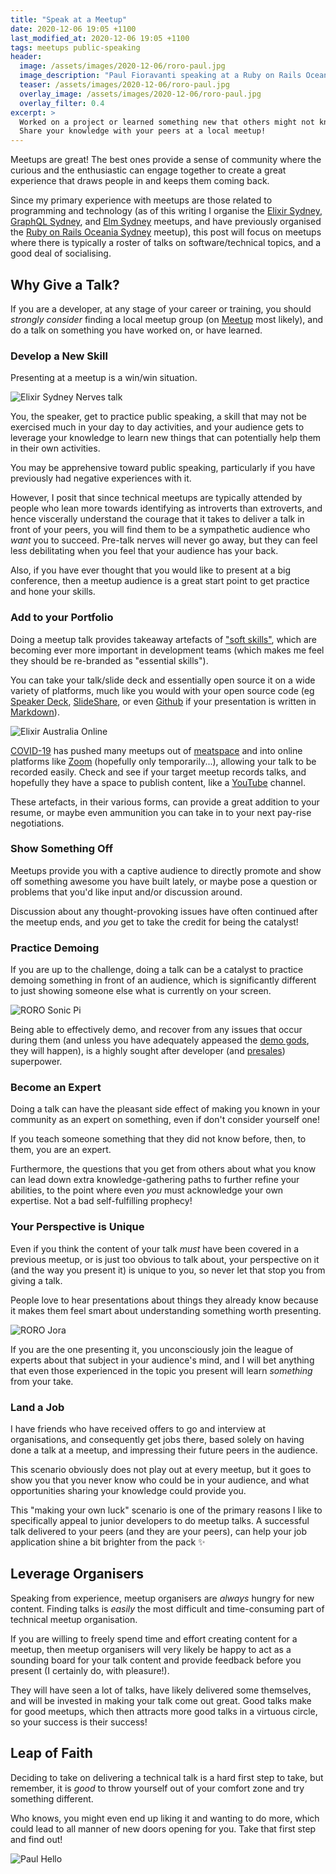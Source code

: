 ```yaml
---
title: "Speak at a Meetup"
date: 2020-12-06 19:05 +1100
last_modified_at: 2020-12-06 19:05 +1100
tags: meetups public-speaking
header:
  image: /assets/images/2020-12-06/roro-paul.jpg
  image_description: "Paul Fioravanti speaking at a Ruby on Rails Oceania Sydney meetup"
  teaser: /assets/images/2020-12-06/roro-paul.jpg
  overlay_image: /assets/images/2020-12-06/roro-paul.jpg
  overlay_filter: 0.4
excerpt: >
  Worked on a project or learned something new that others might not know about?
  Share your knowledge with your peers at a local meetup!
---
```


Meetups are great! The best ones provide a sense of community where the curious
and the enthusiastic can engage together to create a great experience that draws
people in and keeps them coming back.

Since my primary experience with meetups are those related to programming and
technology (as of this writing I organise the [Elixir Sydney][],
[GraphQL Sydney][], and [Elm Sydney][] meetups, and have previously organised
the [Ruby on Rails Oceania Sydney][] meetup), this post will focus on meetups
where there is typically a roster of talks on software/technical topics, and a
good deal of socialising.

## Why Give a Talk?

If you are a developer, at any stage of your career or training, you should
_strongly consider_ finding a local meetup group (on [Meetup][] most likely),
and do a talk on something you have worked on, or have learned.

### Develop a New Skill

Presenting at a meetup is a win/win situation.

![Elixir Sydney Nerves talk][]

You, the speaker, get to practice public speaking, a skill that may not be
exercised much in your day to day activities, and your audience gets to leverage
your knowledge to learn new things that can potentially help them in their own
activities.

You may be apprehensive toward public speaking, particularly if you have
previously had negative experiences with it.

However, I posit that since technical meetups are typically attended by people
who lean more towards identifying as introverts than extroverts, and hence
viscerally understand the courage that it takes to deliver a talk in front of
your peers, you will find them to be a sympathetic audience who _want_ you to
succeed. Pre-talk nerves will never go away, but they can feel less debilitating
when you feel that your audience has your back.

Also, if you have ever thought that you would like to present at a big
conference, then a meetup audience is a great start point to get practice and
hone your skills.

### Add to your Portfolio

Doing a meetup talk provides takeaway artefacts of ["soft skills"][], which are
becoming ever more important in development teams (which makes me feel they
should be re-branded as "essential skills").

You can take your talk/slide deck and essentially open source it on a wide
variety of platforms, much like you would with your open source code (eg
[Speaker Deck][], [SlideShare][], or even [Github][] if your presentation is
written in [Markdown][]).

![Elixir Australia Online][]

[COVID-19][] has pushed many meetups out of [meatspace][] and into online
platforms like [Zoom][] (hopefully only temporarily...), allowing your talk to
be recorded easily. Check and see if your target meetup records talks, and
hopefully they have a space to publish content, like a [YouTube][] channel.

These artefacts, in their various forms, can provide a great addition to your
resume, or maybe even ammunition you can take in to your next pay-rise
negotiations.

### Show Something Off

Meetups provide you with a captive audience to directly promote and show off
something awesome you have built lately, or maybe pose a question or problems
that you'd like input and/or discussion around.

Discussion about any thought-provoking issues have often continued after the
meetup ends, and _you_ get to take the credit for being the catalyst!

### Practice Demoing

If you are up to the challenge, doing a talk can be a catalyst to practice
demoing something in front of an audience, which is significantly different to
just showing someone else what is currently on your screen.

![RORO Sonic Pi][]

Being able to effectively demo, and recover from any issues that occur during
them (and unless you have adequately appeased the [demo gods][], they will
happen), is a highly sought after developer (and [presales][]) superpower.

### Become an Expert

Doing a talk can have the pleasant side effect of making you known in your
community as an expert on something, even if don't consider yourself one!

If you teach someone something that they did not know before, then, to them, you
are an expert.

Furthermore, the questions that you get from others about what you know can lead
down extra knowledge-gathering paths to further refine your abilities, to the
point where even _you_ must acknowledge your own expertise. Not a bad
self-fulfilling prophecy!

### Your Perspective is Unique

Even if you think the content of your talk _must_ have been covered in a previous
meetup, or is just too obvious to talk about, your perspective on it (and the
way you present it) is unique to you, so never let that stop you from giving a
talk.

People love to hear presentations about things they already know because
it makes them feel smart about understanding something worth presenting.

![RORO Jora][]

If you are the one presenting it, you unconsciously join the league of experts
about that subject in your audience's mind, and I will bet anything that even
those experienced in the topic you present will learn _something_ from your
take.

### Land a Job

I have friends who have received offers to go and interview at organisations,
and consequently get jobs there, based solely on having done a talk at a meetup,
and impressing their future peers in the audience.

This scenario obviously does not play out at every meetup, but it goes to show
you that you never know who could be in your audience, and what opportunities
sharing your knowledge could provide you.

This "making your own luck" scenario is one of the primary reasons I
like to specifically appeal to junior developers to do meetup talks. A
successful talk delivered to your peers (and they are your peers), can help
your job application shine a bit brighter from the pack :sparkles:

## Leverage Organisers

Speaking from experience, meetup organisers are _always_ hungry for new content.
Finding talks is _easily_ the most difficult and time-consuming part of
technical meetup organisation.

If you are willing to freely spend time and effort creating content for a
meetup, then meetup organisers will very likely be happy to act as a sounding
board for your talk content and provide feedback before you present (I certainly
do, with pleasure!).

They will have seen a lot of talks, have likely delivered some themselves, and
will be invested in making your talk come out great. Good talks make for good
meetups, which then attracts more good talks in a virtuous circle, so your
success is their success!

## Leap of Faith

Deciding to take on delivering a technical talk is a hard first step to take,
but remember, it is _good_ to throw yourself out of your comfort zone and try
something different.

Who knows, you might even end up liking it and wanting to do more, which could
lead to all manner of new doors opening for you. Take that first step and find
out!

![Paul Hello][]

[COVID-19]: https://en.wikipedia.org/wiki/Coronavirus_disease_2019
[demo gods]: https://www.yourictmagazine.com/blog/498-preparing-for-a-demo-have-you-appeased-the-gods.html
[Elixir Australia Online]: /assets/images/2020-12-06/elixir-australia.jpg
[Elixir Sydney]: https://www.meetup.com/elixir-sydney
[Elixir Sydney Nerves talk]: /assets/images/2020-12-06/elixir-sydney.jpg
[Elm Sydney]: https://www.meetup.com/Sydney-Elm-Meetup/
[Github]: https://github.com/
[GraphQL Sydney]: https://www.meetup.com/GraphQL-Sydney/
[Markdown]: https://daringfireball.net/projects/markdown/syntax
[meatspace]: https://en.wiktionary.org/wiki/meatspace
[Meetup]: https://www.meetup.com/
[Paul Hello]: /assets/images/2020-12-06/paul-hello.jpg
[presales]: https://en.wikipedia.org/wiki/Presales
[RORO Jora]: /assets/images/2020-12-06/roro-jora.jpg
[RORO Sonic Pi]: /assets/images/2020-12-06/roro-sonic-pi.jpg
[Ruby on Rails Oceania Sydney]: https://www.meetup.com/Ruby-On-Rails-Oceania-Sydney/
[SlideShare]: https://www.slideshare.net/
["soft skills"]: https://www.thebalancecareers.com/what-are-soft-skills-2060852
[Speaker Deck]: https://speakerdeck.com/
[YouTube]: https://www.youtube.com/
[Zoom]: https://zoom.us/
